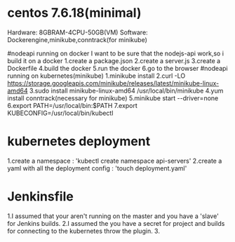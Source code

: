 # centos 7.6.18(minimal)
Hardware: 8GBRAM-4CPU-50GB(VM)
Software: Dockerengine,minikube,conntrack(for minikube)

#nodeapi running on docker
I want to be sure that the nodejs-api work,so i build it on a docker
1.create a package.json
2.create a server.js
3.create a Dockerfile
4.build the docker
5.run the docker 
6.go to the browser
#nodeapi running on kubernetes(minikube)
1.minikube install
2.curl -LO https://storage.googleapis.com/minikube/releases/latest/minikube-linux-amd64
3.sudo install minikube-linux-amd64 /usr/local/bin/minikube
4.yum install conntrack(necessary for minikube)
5.minikube start --driver=none
6.export PATH=/usr/local/bin:$PATH
7.export KUBECONFIG=/usr/local/bin/kubectl

# kubernetes deployment
1.create a namespace : 'kubectl create namespace api-servers'
2.create a yaml with all the deployment config : 'touch deployment.yaml'

# Jenkinsfile
1.I assumed that your aren't running on the master and you have a 'slave' for Jenkins builds.
2.I assumed the you have a secret for project and builds for connecting to the kubernetes throw the plugin.
3.

